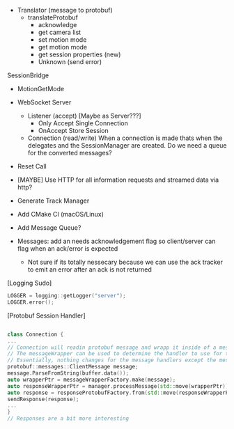 - Translator (message to protobuf)
    - translateProtobuf
      - acknowledge
      - get camera list
      - set motion mode
      - get motion mode
      - get session properties (new)
      - Unknown (send error)

SessionBridge
- MotionGetMode

- WebSocket Server
    - Listener (accept) [Maybe as Server???]
        - Only Accept Single Connection
        - OnAccept Store Session
    - Connection (read/write)
        When a connection is made thats when the delegates 
        and the SessionManager are created.
        Do we need a queue for the converted messages?

- Reset Call
- [MAYBE] Use HTTP for all information requests and streamed data via http?
- Generate Track Manager
- Add CMake CI (macOS/Linux)
- Add Message Queue?
- Messages: add an needs acknowledgement flag so client/server can flag when an ack/error is expected
    - Not sure if its totally nessecary because we can use the ack tracker to emit an error after an ack is not returned

[Logging Sudo]
``` c++
LOGGER = logging::getLogger("server");
LOGGER.error();

```
[Protobuf Session Handler]
```c++

class Connection {
...
// Connection will readin protobuf message and wrapp it inside of a message wrapper
// The messageWrapper can be used to determine the handler to use for the message.
// Essentially, nothing changes for the message handlers except the messages become message wrappers
protobuf::messages::ClientMessage message;
message.ParseFromString(buffer.data());
auto wrapperPtr = messageWrapperFactory.make(message);
auto responseWrapperPtr = manager.processMessage(std::move(wrapperPtr));
auto response = responseProtobufFactory.from(std::move(responseWrapperPtr));
sendResponse(response);
...
}
// Responses are a bit more interesting 

```
